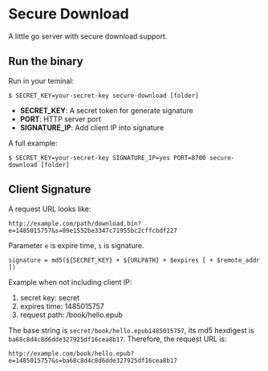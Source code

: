 # Secure Download

A little go server with secure download support.


## Run the binary

Run in your teminal:

    $ SECRET_KEY=your-secret-key secure-download [folder]

+ **SECRET_KEY**: A secret token for generate signature
+ **PORT**: HTTP server port
+ **SIGNATURE_IP**: Add client IP into signature

A full example:

    $ SECRET_KEY=your-secret-key SIGNATURE_IP=yes PORT=8700 secure-download [folder]


## Client Signature

A request URL looks like:

```
http://example.com/path/download.bin?e=1485015757&s=09e1552be3347c71955bc2cffcbdf227
```

Parameter `e` is expire time, `s` is signature.

```
signature = md5(${SECRET_KEY} + ${URLPATH} + $expires [ + $remote_addr ])
```

Example when not including client IP:

1. secret key: secret
2. expires time: 1485015757
3. request path: /book/hello.epub

The base string is `secret/book/hello.epub1485015757`, its md5 hexdigest is
`ba68c8d4c8d6dde327925df16cea8b17`. Therefore, the request URL is:

```
http://example.com/book/hello.epub?e=1485015757&s=ba68c8d4c8d6dde327925df16cea8b17
```
